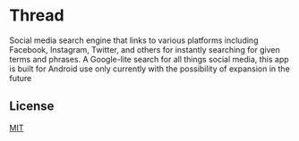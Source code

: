 # Thread

Social media search engine that links to various platforms including Facebook, Instagram, Twitter, and others for instantly searching for given terms and phrases. A Google-lite search for all things social media, this app is built for Android use only currently with the possibility of expansion in the future

## License
[MIT](https://github.com/ladoyle/Thread/blob/master/LICENSE)
